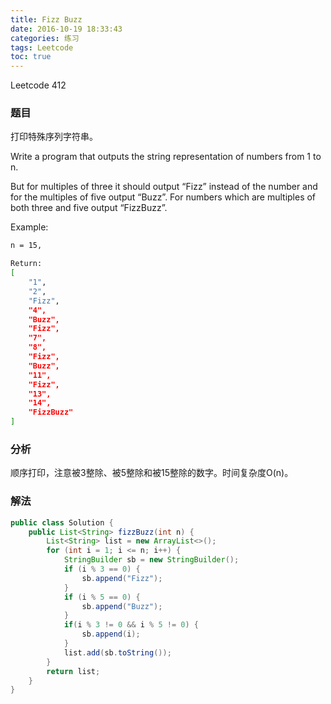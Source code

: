 ```yaml
---
title: Fizz Buzz
date: 2016-10-19 18:33:43
categories: 练习
tags: Leetcode
toc: true
---
```


Leetcode 412

### 题目

打印特殊序列字符串。

Write a program that outputs the string representation of numbers from 1 to n.

But for multiples of three it should output “Fizz” instead of the number and for the multiples of five output “Buzz”. For numbers which are multiples of both three and five output “FizzBuzz”.

Example:

```bash
n = 15,

Return:
[
    "1",
    "2",
    "Fizz",
    "4",
    "Buzz",
    "Fizz",
    "7",
    "8",
    "Fizz",
    "Buzz",
    "11",
    "Fizz",
    "13",
    "14",
    "FizzBuzz"
]
```

### 分析

顺序打印，注意被3整除、被5整除和被15整除的数字。时间复杂度O(n)。

### 解法

```java
public class Solution {
    public List<String> fizzBuzz(int n) {
        List<String> list = new ArrayList<>();
        for (int i = 1; i <= n; i++) {
            StringBuilder sb = new StringBuilder();
            if (i % 3 == 0) {
                sb.append("Fizz");
            }
            if (i % 5 == 0) {
                sb.append("Buzz");
            }
            if(i % 3 != 0 && i % 5 != 0) {
                sb.append(i);
            }
            list.add(sb.toString());
        }
        return list;
    }
}
```